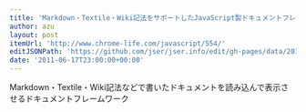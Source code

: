 ```yaml
---
title: 'Markdown・Textile・Wiki記法をサポートしたJavaScript製ドキュメントフレームワーク「Invisible.js」を公開しました(オープンソース) | Chrome Life'
author: azu
layout: post
itemUrl: 'http://www.chrome-life.com/javascript/554/'
editJSONPath: 'https://github.com/jser/jser.info/edit/gh-pages/data/2011/06/index.json'
date: '2011-06-17T23:00:00+00:00'
---
```

Markdown・Textile・Wiki記法などで書いたドキュメントを読み込んで表示させるドキュメントフレームワーク

